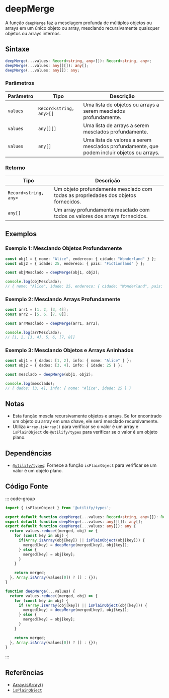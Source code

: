 # deepMerge
A função `deepMerge` faz a mesclagem profunda de múltiplos objetos ou arrays em um único objeto ou array, mesclando recursivamente quaisquer objetos ou arrays internos.

## Sintaxe

```typescript
deepMerge(...values: Record<string, any>[]): Record<string, any>;
deepMerge(...values: any[][]): any[];
deepMerge(...values: any[]): any;
```

### Parâmetros

| Parâmetro | Tipo                          | Descrição                                                   |
|-----------|-------------------------------|-------------------------------------------------------------|
| `values`  | `Record<string, any>[]`        | Uma lista de objetos ou arrays a serem mesclados profundamente. |
| `values`  | `any[][]`                      | Uma lista de arrays a serem mesclados profundamente.        |
| `values`  | `any[]`                        | Uma lista de valores a serem mesclados profundamente, que podem incluir objetos ou arrays. |

### Retorno

| Tipo                          | Descrição                                                   |
|-------------------------------|-------------------------------------------------------------|
| `Record<string, any>`          | Um objeto profundamente mesclado com todas as propriedades dos objetos fornecidos. |
| `any[]`                        | Um array profundamente mesclado com todos os valores dos arrays fornecidos. |

## Exemplos

### Exemplo 1: Mesclando Objetos Profundamente
```typescript
const obj1 = { nome: "Alice", endereco: { cidade: "Wonderland" } };
const obj2 = { idade: 25, endereco: { pais: "Fictionland" } };

const objMesclado = deepMerge(obj1, obj2);

console.log(objMesclado);
// { nome: "Alice", idade: 25, endereco: { cidade: "Wonderland", pais: "Fictionland" } }
```

### Exemplo 2: Mesclando Arrays Profundamente
```typescript
const arr1 = [1, 2, [3, 4]];
const arr2 = [5, 6, [7, 8]];

const arrMesclado = deepMerge(arr1, arr2);

console.log(arrMesclado);
// [1, 2, [3, 4], 5, 6, [7, 8]]
```

### Exemplo 3: Mesclando Objetos e Arrays Aninhados
```typescript
const obj1 = { dados: [1, 2], info: { nome: "Alice" } };
const obj2 = { dados: [3, 4], info: { idade: 25 } };

const mesclado = deepMerge(obj1, obj2);

console.log(mesclado);
// { dados: [3, 4], info: { nome: "Alice", idade: 25 } }
```

## Notas
- Esta função mescla recursivamente objetos e arrays. Se for encontrado um objeto ou array em uma chave, ele será mesclado recursivamente.
- Utiliza `Array.isArray()` para verificar se o valor é um array e `isPlainObject` de `@utilify/types` para verificar se o valor é um objeto plano.

## Dependências
- [`@utilify/types`](./types.md): Fornece a função `isPlainObject` para verificar se um valor é um objeto plano.

## Código Fonte
::: code-group

```typescript
import { isPlainObject } from '@utilify/types';

export default function deepMerge(...values: Record<string, any>[]): Record<string, any>;
export default function deepMerge(...values: any[][]): any[];
export default function deepMerge(...values: any[]): any {
  return values.reduce((merged, obj) => {
    for (const key in obj) {
      if(Array.isArray(obj[key]) || isPlainObject(obj[key])) {
        merged[key] = deepMerge(merged[key], obj[key]);
      } else {
        merged[key] = obj[key];
      }
    }

    return merged;
  }, Array.isArray(values[0]) ? [] : {});
}
```

```javascript
function deepMerge(...values) {
  return values.reduce((merged, obj) => {
    for (const key in obj) {
      if (Array.isArray(obj[key]) || isPlainObject(obj[key])) {
        merged[key] = deepMerge(merged[key], obj[key]);
      } else {
        merged[key] = obj[key];
      }
    }

    return merged;
  }, Array.isArray(values[0]) ? [] : {});
}
```
:::

## Referências
- [Array.isArray()](https://developer.mozilla.org/en-US/docs/Web/JavaScript/Reference/Global_Objects/Array/isArray)
- [`isPlainObject`](./types.md)